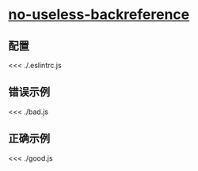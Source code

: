 # [no-useless-backreference](https://eslint.org/docs/rules/no-useless-backreference)

## 配置

<<< ./.eslintrc.js

## 错误示例

<<< ./bad.js

## 正确示例

<<< ./good.js
